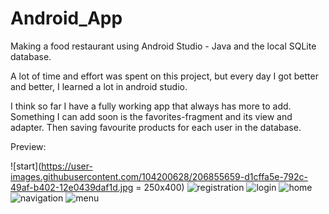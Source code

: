 # Android_App
Making a food restaurant using Android Studio - Java and the local SQLite database.

A lot of time and effort was spent on this project,
but every day I got better and better, I learned a lot in android studio.

I think so far I have a fully working app that always has more to add.
Something I can add soon is the favorites-fragment and its view and adapter. 
Then saving favourite products for each user in the database.

Preview:

![start](https://user-images.githubusercontent.com/104200628/206855659-d1cffa5e-792c-49af-b402-12e0439daf1d.jpg = 250x400)
![registration](https://user-images.githubusercontent.com/104200628/206855658-bcbe4887-369b-4b68-8cd9-dd6b8c7307d7.jpg)
![login](https://user-images.githubusercontent.com/104200628/206855656-83398f17-1dbe-4957-b8d9-932474e46939.jpg)
![home](https://user-images.githubusercontent.com/104200628/206855655-23ba0b3b-ca24-48c8-8cf3-26b20939c2aa.jpg)
![navigation](https://user-images.githubusercontent.com/104200628/206855657-44c309a0-fb8e-4967-ab32-935248aced7d.jpg)
![menu](https://user-images.githubusercontent.com/104200628/206855760-a6d5e1d9-cf8d-463f-aa4a-b45215a3fe4a.jpg)
